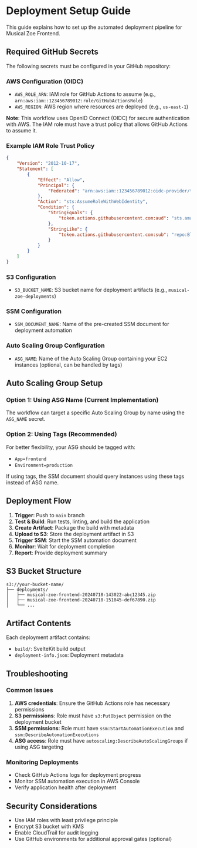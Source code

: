 # Deployment Setup Guide

This guide explains how to set up the automated deployment pipeline for Musical Zoe Frontend.

## Required GitHub Secrets

The following secrets must be configured in your GitHub repository:

### AWS Configuration (OIDC)

- `AWS_ROLE_ARN`: IAM role for GitHub Actions to assume (e.g., `arn:aws:iam::123456789012:role/GitHubActionsRole`)
- `AWS_REGION`: AWS region where resources are deployed (e.g., `us-east-1`)

**Note**: This workflow uses OpenID Connect (OIDC) for secure authentication with AWS. The IAM role must have a trust policy that allows GitHub Actions to assume it.

### Example IAM Role Trust Policy

```json
{
	"Version": "2012-10-17",
	"Statement": [
		{
			"Effect": "Allow",
			"Principal": {
				"Federated": "arn:aws:iam::123456789012:oidc-provider/token.actions.githubusercontent.com"
			},
			"Action": "sts:AssumeRoleWithWebIdentity",
			"Condition": {
				"StringEquals": {
					"token.actions.githubusercontent.com:aud": "sts.amazonaws.com"
				},
				"StringLike": {
					"token.actions.githubusercontent.com:sub": "repo:Blue-Davinci/MusicalZoe-FE:*"
				}
			}
		}
	]
}
```

### S3 Configuration

- `S3_BUCKET_NAME`: S3 bucket name for deployment artifacts (e.g., `musical-zoe-deployments`)

### SSM Configuration

- `SSM_DOCUMENT_NAME`: Name of the pre-created SSM document for deployment automation

### Auto Scaling Group Configuration

- `ASG_NAME`: Name of the Auto Scaling Group containing your EC2 instances (optional, can be handled by tags)

## Auto Scaling Group Setup

### Option 1: Using ASG Name (Current Implementation)

The workflow can target a specific Auto Scaling Group by name using the `ASG_NAME` secret.

### Option 2: Using Tags (Recommended)

For better flexibility, your ASG should be tagged with:

- `App=frontend`
- `Environment=production`

If using tags, the SSM document should query instances using these tags instead of ASG name.

## Deployment Flow

1. **Trigger**: Push to `main` branch
2. **Test & Build**: Run tests, linting, and build the application
3. **Create Artifact**: Package the build with metadata
4. **Upload to S3**: Store the deployment artifact in S3
5. **Trigger SSM**: Start the SSM automation document
6. **Monitor**: Wait for deployment completion
7. **Report**: Provide deployment summary

## S3 Bucket Structure

```
s3://your-bucket-name/
├── deployments/
│   ├── musical-zoe-frontend-20240718-143022-abc12345.zip
│   ├── musical-zoe-frontend-20240718-151045-def67890.zip
│   └── ...
```

## Artifact Contents

Each deployment artifact contains:

- `build/`: SvelteKit build output
- `deployment-info.json`: Deployment metadata

## Troubleshooting

### Common Issues

1. **AWS credentials**: Ensure the GitHub Actions role has necessary permissions
2. **S3 permissions**: Role must have `s3:PutObject` permission on the deployment bucket
3. **SSM permissions**: Role must have `ssm:StartAutomationExecution` and `ssm:DescribeAutomationExecutions`
4. **ASG access**: Role must have `autoscaling:DescribeAutoScalingGroups` if using ASG targeting

### Monitoring Deployments

- Check GitHub Actions logs for deployment progress
- Monitor SSM automation execution in AWS Console
- Verify application health after deployment

## Security Considerations

- Use IAM roles with least privilege principle
- Encrypt S3 bucket with KMS
- Enable CloudTrail for audit logging
- Use GitHub environments for additional approval gates (optional)
